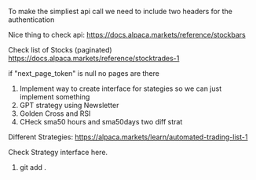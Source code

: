 To make the simpliest api call we need to include two headers for the authentication


Nice thing to check api: https://docs.alpaca.markets/reference/stockbars


Check list of Stocks (paginated)
https://docs.alpaca.markets/reference/stocktrades-1

if  "next_page_token" is null no pages are there


1. Implement way to create interface for stategies so we can just implement something 
2. GPT strategy using Newsletter
3. Golden Cross and RSI
4. CHeck sma50 hours and sma50days two diff strat

Different Strategies:
https://alpaca.markets/learn/automated-trading-list-1

Check Strategy interface here.


1. git add .
